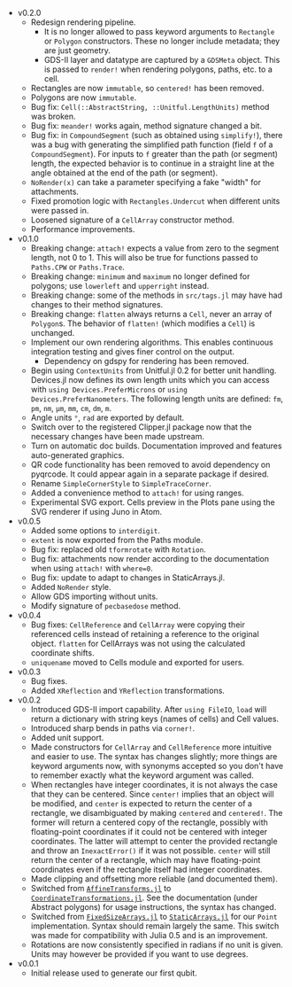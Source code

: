- v0.2.0
  - Redesign rendering pipeline.
    - It is no longer allowed to pass keyword arguments to `Rectangle` or `Polygon`
      constructors. These no longer include metadata; they are just geometry.
    - GDS-II layer and datatype are captured by a `GDSMeta` object. This is passed to
      `render!` when rendering polygons, paths, etc. to a cell.
  - Rectangles are now `immutable`, so `centered!` has been removed.
  - Polygons are now `immutable`.
  - Bug fix: `Cell(::AbstractString, ::Unitful.LengthUnits)` method was broken.
  - Bug fix: `meander!` works again, method signature changed a bit.
  - Bug fix: in `CompoundSegment` (such as obtained using `simplify!`), there was a bug with
    generating the simplified path function (field `f` of a `CompoundSegment`). For inputs
    to `f` greater than the path (or segment) length, the expected behavior is to continue
    in a straight line at the angle obtained at the end of the path (or segment).
  - `NoRender(x)` can take a parameter specifying a fake "width" for attachments.
  - Fixed promotion logic with `Rectangles.Undercut` when different units were passed in.
  - Loosened signature of a `CellArray` constructor method.
  - Performance improvements.
- v0.1.0
  - Breaking change: `attach!` expects a value from zero to the segment length, not 0 to 1.
    This will also be true for functions passed to `Paths.CPW` or `Paths.Trace`.
  - Breaking change: `minimum` and `maximum` no longer defined for polygons; use `lowerleft`
    and `upperright` instead.
  - Breaking change: some of the methods in `src/tags.jl` may have had changes to their
    method signatures.
  - Breaking change: `flatten` always returns a `Cell`, never an array of `Polygon`s.
    The behavior of `flatten!` (which modifies a `Cell`) is unchanged.
  - Implement our own rendering algorithms. This enables continuous integration testing and
    gives finer control on the output.
    - Dependency on gdspy for rendering has been removed.
  - Begin using `ContextUnits` from Unitful.jl 0.2 for better unit handling. Devices.jl
    now defines its own length units which you can access with `using Devices.PreferMicrons`
    or `using Devices.PreferNanometers`. The following length units are defined:
    `fm`, `pm`, `nm`, `μm`, `mm`, `cm`, `dm`, `m`.
  - Angle units `°`, `rad` are exported by default.
  - Switch over to the registered Clipper.jl package now that the necessary changes have
    been made upstream.
  - Turn on automatic doc builds. Documentation improved and features auto-generated graphics.
  - QR code functionality has been removed to avoid dependency on pyqrcode. It could appear
    again in a separate package if desired.
  - Rename `SimpleCornerStyle` to `SimpleTraceCorner`.
  - Added a convenience method to `attach!` for using ranges.
  - Experimental SVG export. Cells preview in the Plots pane using the SVG renderer
    if using Juno in Atom.
- v0.0.5
  - Added some options to `interdigit`.
  - `extent` is now exported from the Paths module.
  - Bug fix: replaced old `tformrotate` with `Rotation`.
  - Bug fix: attachments now render according to the documentation when using
    `attach!` with `where=0`.
  - Bug fix: update to adapt to changes in StaticArrays.jl.
  - Added `NoRender` style.
  - Allow GDS importing without units.
  - Modify signature of `pecbasedose` method.
- v0.0.4
  - Bug fixes: `CellReference` and `CellArray` were copying their referenced cells instead of retaining a reference to the original object. `flatten` for CellArrays was not using the calculated coordinate shifts.
  - `uniquename` moved to Cells module and exported for users.
- v0.0.3
  - Bug fixes.
  - Added `XReflection` and `YReflection` transformations.
- v0.0.2
  - Introduced GDS-II import capability. After `using FileIO`, `load` will return a dictionary
    with string keys (names of cells) and Cell values.
  - Introduced sharp bends in paths via `corner!`.
  - Added unit support.
  - Made constructors for `CellArray` and `CellReference` more intuitive
    and easier to use. The syntax has changes slightly; more things are keyword arguments now,
    with synonyms accepted so you don't have to remember exactly what the keyword argument was called.
  - When rectangles have integer coordinates, it is not always the case that they can be centered.
    Since `center!` implies that an object will be modified, and `center` is expected to return the
    center of a rectangle, we disambiguated by making `centered` and `centered!`. The former will
    return a centered copy of the rectangle, possibly with floating-point coordinates if it could not
    be centered with integer coordinates. The latter will attempt to center the provided rectangle
    and throw an `InexactError()` if it was not possible. `center` will still return the center
    of a rectangle, which may have floating-point coordinates even if the rectangle itself had
    integer coordinates.
  - Made clipping and offsetting more reliable (and documented them).
  - Switched from [`AffineTransforms.jl`](https://github.com/timholy/AffineTransforms.jl)
    to [`CoordinateTransformations.jl`](https://github.com/FugroRoames/CoordinateTransformations.jl).
    See the documentation (under Abstract polygons) for usage instructions, the syntax has changed.
  - Switched from [`FixedSizeArrays.jl`](https://github.com/SimonDanisch/FixedSizeArrays.jl) to
    [`StaticArrays.jl`](https://github.com/JuliaArrays/StaticArrays.jl) for our
    `Point` implementation. Syntax should remain largely the same. This switch was made for
    compatibility with Julia 0.5 and is an improvement.
  - Rotations are now consistently specified in radians if no unit is given.
    Units may however be provided if you want to use degrees.
- v0.0.1
  - Initial release used to generate our first qubit.
